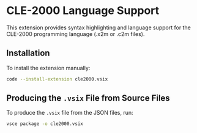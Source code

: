 # CLE-2000 Language Support

This extension provides syntax highlighting and language support for the CLE-2000 programming language (.x2m or .c2m files).


## Installation

To install the extension manually:

```bash
code --install-extension cle2000.vsix
```

## Producing the `.vsix` File from Source Files

To produce the `.vsix` file from the JSON files, run:

```bash
vsce package -o cle2000.vsix
```
